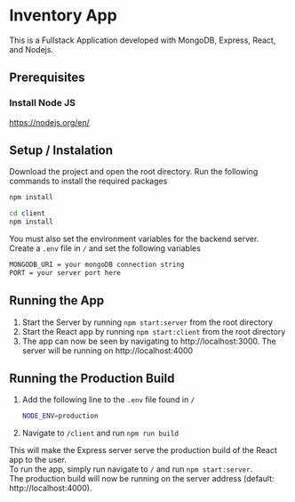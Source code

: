 # Inventory App #
This is a Fullstack Application developed with MongoDB, Express, React, and Nodejs. 

## Prerequisites ##
### Install Node JS
https://nodejs.org/en/

## Setup / Instalation ##
Download the project and open the root directory.
Run the following commands to install the required packages

```bash
npm install

cd client
npm install
```

You must also set the environment variables for the backend server.  
Create a `.env` file in `/` and set the following variables

   ```bash
   MONGODB_URI = your mongoDB connection string
   PORT = your server port here
   ```

## Running the App ##
1. Start the Server by running `npm start:server` from the root directory
2. Start the React app by running `npm start:client` from the root directory
3. The app can now be seen by navigating to http://localhost:3000. The server will be running on http://localhost:4000

## Running the Production Build
1. Add the following line to the `.env` file found in `/`

   ```bash
   NODE_ENV=production
   ```

2. Navigate to `/client` and run `npm run build`

This will make the Express server serve the production build of the React app to the user.  
To run the app, simply run navigate to `/` and run `npm start:server`.  
The production build will now be running on the server address (default: http://localhost:4000).  
